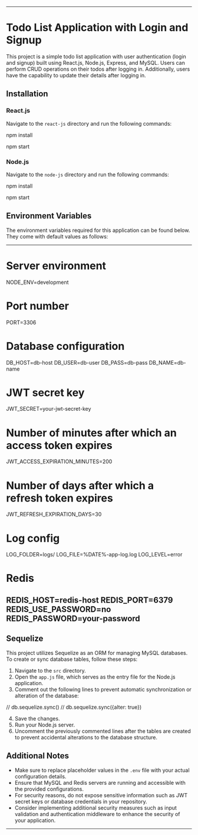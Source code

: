 
---

# Todo List Application with Login and Signup

This project is a simple todo list application with user authentication (login and signup) built using React.js, Node.js, Express, and MySQL. Users can perform CRUD operations on their todos after logging in. Additionally, users have the capability to update their details after logging in.

## Installation

### React.js

Navigate to the `react-js` directory and run the following commands:

npm install

npm start


### Node.js

Navigate to the `node-js` directory and run the following commands:

npm install

npm start


## Environment Variables

The environment variables required for this application can be found below. They come with default values as follows:

--------------------------------
# Server environment
NODE_ENV=development

# Port number
PORT=3306

# Database configuration
DB_HOST=db-host
DB_USER=db-user
DB_PASS=db-pass
DB_NAME=db-name

# JWT secret key
JWT_SECRET=your-jwt-secret-key
# Number of minutes after which an access token expires
JWT_ACCESS_EXPIRATION_MINUTES=200
# Number of days after which a refresh token expires
JWT_REFRESH_EXPIRATION_DAYS=30

# Log config
LOG_FOLDER=logs/
LOG_FILE=%DATE%-app-log.log
LOG_LEVEL=error

# Redis
REDIS_HOST=redis-host
REDIS_PORT=6379
REDIS_USE_PASSWORD=no
REDIS_PASSWORD=your-password
----------------------------

## Sequelize

This project utilizes Sequelize as an ORM for managing MySQL databases. To create or sync database tables, follow these steps:

1. Navigate to the `src` directory.
2. Open the `app.js` file, which serves as the entry file for the Node.js application.
3. Comment out the following lines to prevent automatic synchronization or alteration of the database:


// db.sequelize.sync()
// db.sequelize.sync({alter: true})


4. Save the changes.
5. Run your Node.js server.
6. Uncomment the previously commented lines after the tables are created to prevent accidental alterations to the database structure.


## Additional Notes

- Make sure to replace placeholder values in the `.env` file with your actual configuration details.
- Ensure that MySQL and Redis servers are running and accessible with the provided configurations.
- For security reasons, do not expose sensitive information such as JWT secret keys or database credentials in your repository.
- Consider implementing additional security measures such as input validation and authentication middleware to enhance the security of your application.

---





